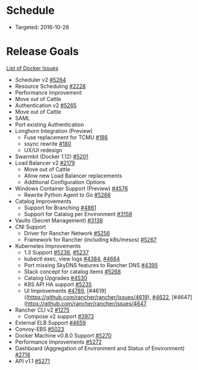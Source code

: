 # Schedule

* Targeted: 2016-10-28

# Release Goals

[List of Docker Issues](https://github.com/rancher/rancher/issues?q=is%3Aopen+label%3Akind%2F1.2-feature+milestone%3A%22Release+1.2.0%22)

* Scheduler v2 [#5264](https://github.com/rancher/rancher/issues/5264)
 * Resource Scheduling [#2228](https://github.com/rancher/rancher/issues/2228)
 * Performance Improvement
 * Move out of Cattle
* Authentication v2 [#5265](https://github.com/rancher/rancher/issues/5265)
 * Move out of Cattle
 * SAML
 * Port existing Authentication
* Longhorn Integration (Preview)
  * Fuse replacement for TCMU [#186](https://github.com/rancher/longhorn/issues/186)
  * ssync rewrite [#180](https://github.com/rancher/longhorn/issues/180)
  * UX/UI redesign
* Swarmkit (Docker 1.12) [#5201](https://github.com/rancher/rancher/issues/5201)
* Load Balancer v2 [#2179](https://github.com/rancher/rancher/issues/2179)
  * Move out of Cattle
  * Allow new Load Balancer replacements
  * Additional Configuration Options
* Windows Container Support (Preview) [#4576](https://github.com/rancher/rancher/issues/4576)
  * Rewrite Python Agent to Go [#5266](https://github.com/rancher/rancher/issues/5266)
* Catalog Improvements 
  * Support for Branching [#4861](https://github.com/rancher/rancher/issues/4861)
  * Support for Catalog per Environment [#3158](https://github.com/rancher/rancher/issues/3158)
* Vaults (Secret Management) [#3138](https://github.com/rancher/rancher/issues/3138)
* CNI Support
  * Driver for Rancher Network [#5256](https://github.com/rancher/rancher/issues/5256)
  * Framework for Rancher (including k8s/mesos) [#5267](https://github.com/rancher/rancher/issues/5267)
* Kubernetes Improvements
  * 1.3 Support [#5236](https://github.com/rancher/rancher/issues/5236), [#5237](https://github.com/rancher/rancher/issues/5237)
  * kubectl exec, view logs [#4384](https://github.com/rancher/rancher/issues/4384), [#4664](https://github.com/rancher/rancher/issues/4664)
  * Port missing SkyDNS features to Rancher DNS [#4395](https://github.com/rancher/rancher/issues/4395)
  * Stack concept for catalog items [#5268](https://github.com/rancher/rancher/issues/5268)
  * Catalog Upgrades [#4530](https://github.com/rancher/rancher/issues/4530)
  * K8S API HA support [#5235](https://github.com/rancher/rancher/issues/5235)
  * UI Improvements [#4789](https://github.com/rancher/rancher/issues/4789), [#4619]((https://github.com/rancher/rancher/issues/4619), [#4622](https://github.com/rancher/rancher/issues/4622), [#4647](https://github.com/rancher/rancher/issues/4647
* Rancher CLI v2 [#1275](https://github.com/rancher/rancher/issues/1275)
  * Compose v2 support [#3973](https://github.com/rancher/rancher/issues/3973)
* External ELB Support [#4659](https://github.com/rancher/rancher/issues/4659)   
* Convoy-EBS [#5023](https://github.com/rancher/rancher/issues/5023)
* Docker Machine v0.8.0 Support [#5270](https://github.com/rancher/rancher/issues/5270)
* Performance Improvements [#5272](https://github.com/rancher/rancher/issues/5272)
* Dashboard (Aggregation of Environment and Status of Environment) [#2718](https://github.com/rancher/rancher/issues/2718)
* API v1.1 [#5271](https://github.com/rancher/rancher/issues/5271)


